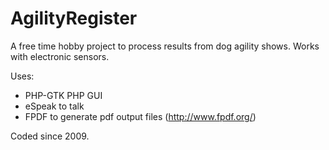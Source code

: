 # AgilityRegister

A free time hobby project to process results from dog agility shows.
Works with electronic sensors.

Uses:
* PHP-GTK PHP GUI
* eSpeak to talk
* FPDF to generate pdf output files (http://www.fpdf.org/)

Coded since 2009.